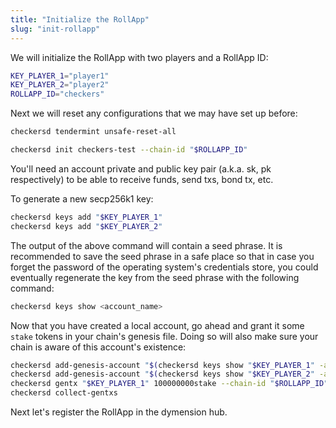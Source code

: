 ```yaml
---
title: "Initialize the RollApp"
slug: "init-rollapp"
---
```


We will initialize the RollApp with two players and a RollApp ID:

```sh
KEY_PLAYER_1="player1"
KEY_PLAYER_2="player2"
ROLLAPP_ID="checkers"
```

Next we will reset any configurations that we may have set up before:

```sh
checkersd tendermint unsafe-reset-all
```

```sh
checkersd init checkers-test --chain-id "$ROLLAPP_ID"
```

You'll need an account private and public key pair (a.k.a. sk, pk respectively) to be able to receive funds, send txs, bond tx, etc.

To generate a new secp256k1 key:

```sh
checkersd keys add "$KEY_PLAYER_1"
checkersd keys add "$KEY_PLAYER_2"
```

The output of the above command will contain a seed phrase. It is recommended to save the seed phrase in a safe place so that in case you forget the password of the operating system's credentials store, you could eventually regenerate the key from the seed phrase with the following command:

```sh
checkersd keys show <account_name>
```

Now that you have created a local account, go ahead and grant it some `stake` tokens in your chain's genesis file. Doing so will also make sure your chain is aware of this account's existence:

```sh
checkersd add-genesis-account "$(checkersd keys show "$KEY_PLAYER_1" -a)" 100000000000stake
checkersd add-genesis-account "$(checkersd keys show "$KEY_PLAYER_2" -a)" 100000000000stake
checkersd gentx "$KEY_PLAYER_1" 100000000stake --chain-id "$ROLLAPP_ID"
checkersd collect-gentxs
```

Next let's register the RollApp in the dymension hub.
